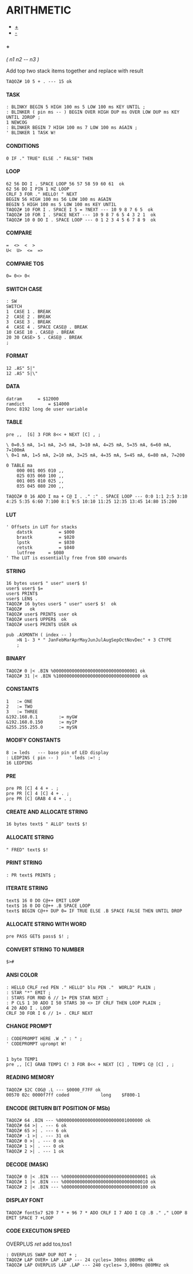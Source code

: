 # ARITHMETIC
+ [\+](#+)
+ [\-](#-)

#### +
*( n1 n2 -- n3 )*

Add top two stack items together and replace with result

```
TAQOZ# 10 5 + . --- 15 ok
```

####

#### TASK
```
: BLINKY BEGIN 5 HIGH 100 ms 5 LOW 100 ms KEY UNTIL ;
: BLINKER ( pin ms -- ) BEGIN OVER HIGH DUP ms OVER LOW DUP ms KEY UNTIL 2DROP ;
1 NEWCOG
: BLINKER BEGIN 7 HIGH 100 ms 7 LOW 100 ms AGAIN ;
' BLINKER 1 TASK W!
```

#### CONDITIONS
```
0 IF ." TRUE" ELSE ." FALSE" THEN
```

#### LOOP
```
62 56 DO I . SPACE LOOP 56 57 58 59 60 61  ok
62 56 DO I PIN 1 HZ LOOP
CRLF 3 FOR ." HELLO! " NEXT
BEGIN 56 HIGH 100 ms 56 LOW 100 ms AGAIN
BEGIN 5 HIGH 100 ms 5 LOW 100 ms KEY UNTIL
TAQOZ# 10 FOR I . SPACE I 5 = ?NEXT --- 10 9 8 7 6 5  ok
TAQOZ# 10 FOR I . SPACE NEXT --- 10 9 8 7 6 5 4 3 2 1  ok
TAQOZ# 10 0 DO I . SPACE LOOP --- 0 1 2 3 4 5 6 7 8 9  ok
```

#### COMPARE
```
=  <>  <  >
U<  U>  <=  =>
```

#### COMPARE TOS
```
0= 0<> 0<
```

#### SWITCH CASE
```
: SW
SWITCH
1  CASE 1 . BREAK
2  CASE 2 . BREAK
3  CASE 3 . BREAK
4  CASE 4 . SPACE CASE@ . BREAK
10 CASE 10 . CASE@ . BREAK
20 30 CASE> 5 . CASE@ . BREAK
;
```

#### FORMAT
```
12 .AS" 5|"
12 .AS" 5|\"
```

#### DATA
```
datram		= $12000
ramdict         = $14000
Donc 8192 long de user variable
```

#### TABLE
```
pre ,,	[G] 3 FOR 8<< + NEXT [C] , ;

\ 0=0.5 mA, 1=1 mA, 2=5 mA, 3=10 mA, 4=25 mA, 5=35 mA, 6=60 mA, 7=100mA
\ 0=1 mA, 1=5 mA, 2=10 mA, 3=25 mA, 4=35 mA, 5=45 mA, 6=80 mA, 7=200

0 TABLE ma
	000 001 005 010 ,,
	025 035 060 100 ,,
	001 005 010 025 ,,
	035 045 080 200 ,,

TAQOZ# 0 16 ADO I ma + C@ I . ." :" . SPACE LOOP --- 0:0 1:1 2:5 3:10 4:25 5:35 6:60 7:100 8:1 9:5 10:10 11:25 12:35 13:45 14:80 15:200
```

#### LUT
```
' Offsets in LUT for stacks
	datstk          = $000
	brastk          = $020
	lpstk           = $030
	retstk          = $040
	lutfree		= $080
' The LUT is essentially free from $80 onwards
```

#### STRING
```
16 bytes user$ " user" user$ $!
user$ user$ $=
user$ PRINT$
user$ LEN$ .
TAQOZ# 16 bytes user$ " user" user$ $!  ok
TAQOZ#   ok
TAQOZ# user$ PRINT$ user ok
TAQOZ# user$ UPPER$  ok
TAQOZ# user$ PRINT$ USER ok

pub .ASMONTH ( index -- )
    >N 1- 3 * " JanFebMarAprMayJunJulAugSepOctNovDec" + 3 CTYPE
    ;
```

#### BINARY
```
TAQOZ# 0 |< .BIN %00000000000000000000000000000001 ok
TAQOZ# 31 |< .BIN %10000000000000000000000000000000 ok
```

#### CONSTANTS
```
1	:= ONE
2	:= TWO
3	:= THREE
&192.168.0.1		:= myGW
&192.168.0.150		:= myIP
&255.255.255.0		:= mySN
```

#### MODIFY CONSTANTS
```
8 := leds	--- base pin of LED display
: LEDPINS ( pin -- )	' leds :=! ;
16 LEDPINS
```

#### PRE
```
pre PR [C] 4 4 + . ;
pre PR [C] 4 [C] 4 + . ;
pre PR [C] GRAB 4 4 + . ;
```

#### CREATE AND ALLOCATE STRING
```
16 bytes text$ " ALLO" text$ $!
```

#### ALLOCATE STRING
```
" FRED" text$ $!
```

#### PRINT STRING
```
: PR text$ PRINT$ ;
```

#### ITERATE STRING
```
text$ 16 0 DO C@++ EMIT LOOP
text$ 16 0 DO C@++ .B SPACE LOOP
text$ BEGIN C@++ DUP 0= IF TRUE ELSE .B SPACE FALSE THEN UNTIL DROP
```

#### ALLOCATE STRING WITH WORD
```
pre PASS GET$ pass$ $! ;
```

#### CONVERT STRING TO NUMBER
```
$>#
```

#### ANSI COLOR
```
: HELLO CRLF red PEN ." HELLO" blu PEN ."  WORLD" PLAIN ;
: STAR "*" EMIT ;
: STARS FOR RND 6 // 1+ PEN STAR NEXT ;
: P CLS 1 30 ADO I 50 STARS 30 <> IF CRLF THEN LOOP PLAIN ;
4 20 ADO I . LOOP
CRLF 30 FOR I 6 // 1+ . CRLF NEXT
```

#### CHANGE PROMPT
```
: CODEPROMPT HERE .W ." : " ;
' CODEPROMPT uprompt W!


1 byte TEMP1
pre ,, [C] GRAB TEMP1 C! 3 FOR 8<< + NEXT [C] , TEMP1 C@ [C] , ;
```

#### READING MEMORY
```
TAQOZ# $2C COG@ .L --- $0000_F7FF ok
00570 02c 0000f7ff coded			long	$F800-1
```

#### ENCODE (RETURN BIT POSITION OF MSb)
```
TAQOZ# 64 .BIN --- %00000000000000000000000001000000 ok
TAQOZ# 64 >| . --- 6 ok
TAQOZ# 65 >| . --- 6 ok
TAQOZ# -1 >| . --- 31 ok
TAQOZ# 0 >| . --- 0 ok
TAQOZ# 1 >| . --- 0 ok
TAQOZ# 2 >| . --- 1 ok
```

#### DECODE (MASK)
```
TAQOZ# 0 |< .BIN --- %00000000000000000000000000000001 ok
TAQOZ# 1 |< .BIN --- %00000000000000000000000000000010 ok
TAQOZ# 2 |< .BIN --- %00000000000000000000000000000100 ok
```

#### DISPLAY FONT
```
TAQOZ# font5x7 $20 7 * + 96 7 * ADO CRLF I 7 ADO I C@ .B ." ," LOOP 8 EMIT SPACE 7 +LOOP
```

#### CODE EXECUTION SPEED
OVERPLUS	_ret_	add	tos,tos1
```
: OVERPLUS SWAP DUP ROT + ;
TAQOZ# LAP OVER+ LAP .LAP --- 24 cycles= 300ns @80MHz ok
TAQOZ# LAP OVERPLUS LAP .LAP --- 240 cycles= 3,000ns @80MHz ok
```
